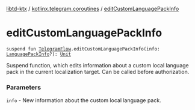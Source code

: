[libtd-ktx](../index.md) / [kotlinx.telegram.coroutines](index.md) / [editCustomLanguagePackInfo](./edit-custom-language-pack-info.md)

# editCustomLanguagePackInfo

`suspend fun `[`TelegramFlow`](../kotlinx.telegram.core/-telegram-flow/index.md)`.editCustomLanguagePackInfo(info: `[`LanguagePackInfo`](https://tdlibx.github.io/td/docs/org/drinkless/td/libcore/telegram/TdApi/LanguagePackInfo.html)`?): `[`Unit`](https://kotlinlang.org/api/latest/jvm/stdlib/kotlin/-unit/index.html)

Suspend function, which edits information about a custom local language pack in the current
localization target. Can be called before authorization.

### Parameters

`info` - New information about the custom local language pack.